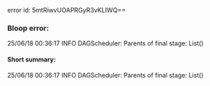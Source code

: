 error id: 5mtRiwvUOAPRGyR3vKLIWQ==
### Bloop error:

25/06/18 00:36:17 INFO DAGScheduler: Parents of final stage: List()
#### Short summary: 

25/06/18 00:36:17 INFO DAGScheduler: Parents of final stage: List()